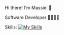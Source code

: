 Hi there! I'm Massiel 🤗

Software Developer 👩🏻‍💻✨

Skills: [![My Skills](https://skillicons.dev/icons?i=dotnet,c#,js,html,css,sql)](https://skillicons.dev)
